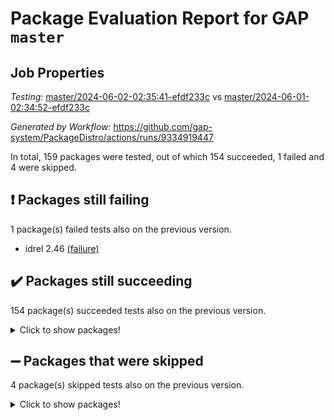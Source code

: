 # Package Evaluation Report for GAP `master`

## Job Properties

*Testing:* [master/2024-06-02-02:35:41-efdf233c](https://github.com/gap-system/PackageDistro/blob/data/reports/master/2024-06-02-02:35:41-efdf233c) vs [master/2024-06-01-02:34:52-efdf233c](https://github.com/gap-system/PackageDistro/blob/data/reports/master/2024-06-01-02:34:52-efdf233c)

*Generated by Workflow:* https://github.com/gap-system/PackageDistro/actions/runs/9334919447

In total, 159 packages were tested, out of which 154 succeeded, 1 failed and 4 were skipped.

## :exclamation: Packages still failing

1 package(s) failed tests also on the previous version.
- idrel 2.46 [(failure)](https://github.com/gap-system/PackageDistro/actions/runs/9334919447/job/25693832644)

## :heavy_check_mark: Packages still succeeding

154 package(s) succeeded tests also on the previous version.
<details><summary>Click to show packages!</summary>

- 4ti2interface 2023.02-04 [(success)](https://github.com/gap-system/PackageDistro/actions/runs/9334919447/job/25693824923)
- ace 5.6.2 [(success)](https://github.com/gap-system/PackageDistro/actions/runs/9334919447/job/25693825033)
- aclib 1.3.2 [(success)](https://github.com/gap-system/PackageDistro/actions/runs/9334919447/job/25693825136)
- agt 0.3.1 [(success)](https://github.com/gap-system/PackageDistro/actions/runs/9334919447/job/25693825240)
- alnuth 3.2.1 [(success)](https://github.com/gap-system/PackageDistro/actions/runs/9334919447/job/25693825334)
- anupq 3.3.0 [(success)](https://github.com/gap-system/PackageDistro/actions/runs/9334919447/job/25693825423)
- atlasrep 2.1.8 [(success)](https://github.com/gap-system/PackageDistro/actions/runs/9334919447/job/25693825542)
- autodoc 2023.06.19 [(success)](https://github.com/gap-system/PackageDistro/actions/runs/9334919447/job/25693825658)
- automata 1.15 [(success)](https://github.com/gap-system/PackageDistro/actions/runs/9334919447/job/25693826447)
- automgrp 1.3.2 [(success)](https://github.com/gap-system/PackageDistro/actions/runs/9334919447/job/25693826890)
- autpgrp 1.11 [(success)](https://github.com/gap-system/PackageDistro/actions/runs/9334919447/job/25693827003)
- cap 2024.04-01 [(success)](https://github.com/gap-system/PackageDistro/actions/runs/9334919447/job/25693827096)
- caratinterface 2.3.6 [(success)](https://github.com/gap-system/PackageDistro/actions/runs/9334919447/job/25693827599)
- cddinterface 2022.11.01 [(success)](https://github.com/gap-system/PackageDistro/actions/runs/9334919447/job/25693827929)
- circle 1.6.6 [(success)](https://github.com/gap-system/PackageDistro/actions/runs/9334919447/job/25693827992)
- classicpres 1.22 [(success)](https://github.com/gap-system/PackageDistro/actions/runs/9334919447/job/25693828052)
- cohomolo 1.6.11 [(success)](https://github.com/gap-system/PackageDistro/actions/runs/9334919447/job/25693828123)
- congruence 1.2.6 [(success)](https://github.com/gap-system/PackageDistro/actions/runs/9334919447/job/25693828180)
- corelg 1.56 [(success)](https://github.com/gap-system/PackageDistro/actions/runs/9334919447/job/25693828277)
- crime 1.6 [(success)](https://github.com/gap-system/PackageDistro/actions/runs/9334919447/job/25693828351)
- crisp 1.4.6 [(success)](https://github.com/gap-system/PackageDistro/actions/runs/9334919447/job/25693828417)
- crypting 0.10.4 [(success)](https://github.com/gap-system/PackageDistro/actions/runs/9334919447/job/25693828483)
- cryst 4.1.27 [(success)](https://github.com/gap-system/PackageDistro/actions/runs/9334919447/job/25693828563)
- crystcat 1.1.10 [(success)](https://github.com/gap-system/PackageDistro/actions/runs/9334919447/job/25693828639)
- ctbllib 1.3.9 [(success)](https://github.com/gap-system/PackageDistro/actions/runs/9334919447/job/25693828726)
- cubefree 1.19 [(success)](https://github.com/gap-system/PackageDistro/actions/runs/9334919447/job/25693828809)
- curlinterface 2.3.2 [(success)](https://github.com/gap-system/PackageDistro/actions/runs/9334919447/job/25693828889)
- cvec 2.8.1 [(success)](https://github.com/gap-system/PackageDistro/actions/runs/9334919447/job/25693828955)
- datastructures 0.3.0 [(success)](https://github.com/gap-system/PackageDistro/actions/runs/9334919447/job/25693829060)
- deepthought 1.0.6 [(success)](https://github.com/gap-system/PackageDistro/actions/runs/9334919447/job/25693829152)
- design 1.8 [(success)](https://github.com/gap-system/PackageDistro/actions/runs/9334919447/job/25693829233)
- difsets 2.3.1 [(success)](https://github.com/gap-system/PackageDistro/actions/runs/9334919447/job/25693829335)
- digraphs 1.7.1 [(success)](https://github.com/gap-system/PackageDistro/actions/runs/9334919447/job/25693829407)
- edim 1.3.8 [(success)](https://github.com/gap-system/PackageDistro/actions/runs/9334919447/job/25693829469)
- example 4.3.4 [(success)](https://github.com/gap-system/PackageDistro/actions/runs/9334919447/job/25693829549)
- examplesforhomalg 2023.10-01 [(success)](https://github.com/gap-system/PackageDistro/actions/runs/9334919447/job/25693829636)
- factint 1.6.3 [(success)](https://github.com/gap-system/PackageDistro/actions/runs/9334919447/job/25693829731)
- ferret 1.0.11 [(success)](https://github.com/gap-system/PackageDistro/actions/runs/9334919447/job/25693829819)
- fga 1.5.0 [(success)](https://github.com/gap-system/PackageDistro/actions/runs/9334919447/job/25693829908)
- fining 1.5.6 [(success)](https://github.com/gap-system/PackageDistro/actions/runs/9334919447/job/25693830002)
- float 1.0.4 [(success)](https://github.com/gap-system/PackageDistro/actions/runs/9334919447/job/25693830083)
- format 1.4.4 [(success)](https://github.com/gap-system/PackageDistro/actions/runs/9334919447/job/25693830183)
- forms 1.2.11 [(success)](https://github.com/gap-system/PackageDistro/actions/runs/9334919447/job/25693830252)
- fplsa 1.2.6 [(success)](https://github.com/gap-system/PackageDistro/actions/runs/9334919447/job/25693830348)
- fr 2.4.13 [(success)](https://github.com/gap-system/PackageDistro/actions/runs/9334919447/job/25693830428)
- francy 2.0.3 [(success)](https://github.com/gap-system/PackageDistro/actions/runs/9334919447/job/25693830512)
- fwtree 1.3 [(success)](https://github.com/gap-system/PackageDistro/actions/runs/9334919447/job/25693830607)
- gapdoc 1.6.7 [(success)](https://github.com/gap-system/PackageDistro/actions/runs/9334919447/job/25693830712)
- gauss 2023.02-04 [(success)](https://github.com/gap-system/PackageDistro/actions/runs/9334919447/job/25693830850)
- gaussforhomalg 2023.11-01 [(success)](https://github.com/gap-system/PackageDistro/actions/runs/9334919447/job/25693830938)
- gbnp 1.0.5 [(success)](https://github.com/gap-system/PackageDistro/actions/runs/9334919447/job/25693831028)
- generalizedmorphismsforcap 2024.04-01 [(success)](https://github.com/gap-system/PackageDistro/actions/runs/9334919447/job/25693831105)
- genss 1.6.8 [(success)](https://github.com/gap-system/PackageDistro/actions/runs/9334919447/job/25693831200)
- gradedmodules 2024.01-01 [(success)](https://github.com/gap-system/PackageDistro/actions/runs/9334919447/job/25693831291)
- gradedringforhomalg 2023.08-01 [(success)](https://github.com/gap-system/PackageDistro/actions/runs/9334919447/job/25693831371)
- grape 4.9.0 [(success)](https://github.com/gap-system/PackageDistro/actions/runs/9334919447/job/25693831470)
- groupoids 1.74 [(success)](https://github.com/gap-system/PackageDistro/actions/runs/9334919447/job/25693831567)
- grpconst 2.6.5 [(success)](https://github.com/gap-system/PackageDistro/actions/runs/9334919447/job/25693831682)
- guarana 0.96.3 [(success)](https://github.com/gap-system/PackageDistro/actions/runs/9334919447/job/25693831777)
- guava 3.19 [(success)](https://github.com/gap-system/PackageDistro/actions/runs/9334919447/job/25693831885)
- hap 1.62 [(success)](https://github.com/gap-system/PackageDistro/actions/runs/9334919447/job/25693832001)
- hapcryst 0.1.15 [(success)](https://github.com/gap-system/PackageDistro/actions/runs/9334919447/job/25693832104)
- hecke 1.5.3 [(success)](https://github.com/gap-system/PackageDistro/actions/runs/9334919447/job/25693832204)
- help 4.0 [(success)](https://github.com/gap-system/PackageDistro/actions/runs/9334919447/job/25693832290)
- homalg 2024.01-01 [(success)](https://github.com/gap-system/PackageDistro/actions/runs/9334919447/job/25693832404)
- homalgtocas 2023.11-01 [(success)](https://github.com/gap-system/PackageDistro/actions/runs/9334919447/job/25693832518)
- images 1.3.2 [(success)](https://github.com/gap-system/PackageDistro/actions/runs/9334919447/job/25693832746)
- intpic 0.3.0 [(success)](https://github.com/gap-system/PackageDistro/actions/runs/9334919447/job/25693832836)
- io 4.8.2 [(success)](https://github.com/gap-system/PackageDistro/actions/runs/9334919447/job/25693832937)
- io_forhomalg 2023.02-04 [(success)](https://github.com/gap-system/PackageDistro/actions/runs/9334919447/job/25693833054)
- irredsol 1.4.4 [(success)](https://github.com/gap-system/PackageDistro/actions/runs/9334919447/job/25693833136)
- json 2.2.1 [(success)](https://github.com/gap-system/PackageDistro/actions/runs/9334919447/job/25693833222)
- jupyterkernel 1.5.0 [(success)](https://github.com/gap-system/PackageDistro/actions/runs/9334919447/job/25693833321)
- jupyterviz 1.5.6 [(success)](https://github.com/gap-system/PackageDistro/actions/runs/9334919447/job/25693833387)
- kan 1.37 [(success)](https://github.com/gap-system/PackageDistro/actions/runs/9334919447/job/25693833468)
- kbmag 1.5.11 [(success)](https://github.com/gap-system/PackageDistro/actions/runs/9334919447/job/25693833542)
- laguna 3.9.6 [(success)](https://github.com/gap-system/PackageDistro/actions/runs/9334919447/job/25693833619)
- liealgdb 2.2.1 [(success)](https://github.com/gap-system/PackageDistro/actions/runs/9334919447/job/25693833709)
- liepring 2.8 [(success)](https://github.com/gap-system/PackageDistro/actions/runs/9334919447/job/25693833778)
- liering 2.4.2 [(success)](https://github.com/gap-system/PackageDistro/actions/runs/9334919447/job/25693833858)
- linearalgebraforcap 2024.04-02 [(success)](https://github.com/gap-system/PackageDistro/actions/runs/9334919447/job/25693833931)
- lins 0.9 [(success)](https://github.com/gap-system/PackageDistro/actions/runs/9334919447/job/25693834024)
- localizeringforhomalg 2023.10-01 [(success)](https://github.com/gap-system/PackageDistro/actions/runs/9334919447/job/25693834113)
- loops 3.4.3 [(success)](https://github.com/gap-system/PackageDistro/actions/runs/9334919447/job/25693834184)
- lpres 1.0.3 [(success)](https://github.com/gap-system/PackageDistro/actions/runs/9334919447/job/25693834264)
- majoranaalgebras 1.5.1 [(success)](https://github.com/gap-system/PackageDistro/actions/runs/9334919447/job/25693834349)
- mapclass 1.4.6 [(success)](https://github.com/gap-system/PackageDistro/actions/runs/9334919447/job/25693834419)
- matgrp 0.70 [(success)](https://github.com/gap-system/PackageDistro/actions/runs/9334919447/job/25693834494)
- matricesforhomalg 2024.02-01 [(success)](https://github.com/gap-system/PackageDistro/actions/runs/9334919447/job/25693834577)
- modisom 2.5.4 [(success)](https://github.com/gap-system/PackageDistro/actions/runs/9334919447/job/25693834646)
- modulepresentationsforcap 2024.04-01 [(success)](https://github.com/gap-system/PackageDistro/actions/runs/9334919447/job/25693834710)
- modules 2024.01-01 [(success)](https://github.com/gap-system/PackageDistro/actions/runs/9334919447/job/25693834774)
- monoidalcategories 2024.04-01 [(success)](https://github.com/gap-system/PackageDistro/actions/runs/9334919447/job/25693834842)
- nconvex 2022.09-01 [(success)](https://github.com/gap-system/PackageDistro/actions/runs/9334919447/job/25693834942)
- nilmat 1.4.2 [(success)](https://github.com/gap-system/PackageDistro/actions/runs/9334919447/job/25693835019)
- nock 1.5 [(success)](https://github.com/gap-system/PackageDistro/actions/runs/9334919447/job/25693835100)
- normalizinterface 1.3.6 [(success)](https://github.com/gap-system/PackageDistro/actions/runs/9334919447/job/25693835181)
- nq 2.5.11 [(success)](https://github.com/gap-system/PackageDistro/actions/runs/9334919447/job/25693835261)
- numericalsgps 1.3.1 [(success)](https://github.com/gap-system/PackageDistro/actions/runs/9334919447/job/25693835329)
- openmath 11.5.3 [(success)](https://github.com/gap-system/PackageDistro/actions/runs/9334919447/job/25693835390)
- orb 4.9.0 [(success)](https://github.com/gap-system/PackageDistro/actions/runs/9334919447/job/25693835455)
- packagemanager 1.4.3 [(success)](https://github.com/gap-system/PackageDistro/actions/runs/9334919447/job/25693835506)
- patternclass 2.4.3 [(success)](https://github.com/gap-system/PackageDistro/actions/runs/9334919447/job/25693835571)
- permut 2.0.5 [(success)](https://github.com/gap-system/PackageDistro/actions/runs/9334919447/job/25693835613)
- polenta 1.3.10 [(success)](https://github.com/gap-system/PackageDistro/actions/runs/9334919447/job/25693835662)
- polymaking 0.8.7 [(success)](https://github.com/gap-system/PackageDistro/actions/runs/9334919447/job/25693835720)
- primgrp 3.4.4 [(success)](https://github.com/gap-system/PackageDistro/actions/runs/9334919447/job/25693835757)
- profiling 2.5.4 [(success)](https://github.com/gap-system/PackageDistro/actions/runs/9334919447/job/25693835808)
- qdistrnd 0.9.4 [(success)](https://github.com/gap-system/PackageDistro/actions/runs/9334919447/job/25693835856)
- qpa 1.35 [(success)](https://github.com/gap-system/PackageDistro/actions/runs/9334919447/job/25693835903)
- quagroup 1.8.4 [(success)](https://github.com/gap-system/PackageDistro/actions/runs/9334919447/job/25693835957)
- radiroot 2.9 [(success)](https://github.com/gap-system/PackageDistro/actions/runs/9334919447/job/25693836018)
- rcwa 4.7.1 [(success)](https://github.com/gap-system/PackageDistro/actions/runs/9334919447/job/25693836081)
- rds 1.8 [(success)](https://github.com/gap-system/PackageDistro/actions/runs/9334919447/job/25693836143)
- recog 1.4.2 [(success)](https://github.com/gap-system/PackageDistro/actions/runs/9334919447/job/25693836191)
- repndecomp 1.3.0 [(success)](https://github.com/gap-system/PackageDistro/actions/runs/9334919447/job/25693836240)
- repsn 3.1.2 [(success)](https://github.com/gap-system/PackageDistro/actions/runs/9334919447/job/25693836301)
- resclasses 4.7.3 [(success)](https://github.com/gap-system/PackageDistro/actions/runs/9334919447/job/25693836372)
- ringsforhomalg 2023.11-02 [(success)](https://github.com/gap-system/PackageDistro/actions/runs/9334919447/job/25693836433)
- sco 2023.08-01 [(success)](https://github.com/gap-system/PackageDistro/actions/runs/9334919447/job/25693836506)
- scscp 2.4.2 [(success)](https://github.com/gap-system/PackageDistro/actions/runs/9334919447/job/25693836567)
- semigroups 5.3.7 [(success)](https://github.com/gap-system/PackageDistro/actions/runs/9334919447/job/25693836652)
- sglppow 2.4 [(success)](https://github.com/gap-system/PackageDistro/actions/runs/9334919447/job/25693836721)
- sgpviz 0.999.5 [(success)](https://github.com/gap-system/PackageDistro/actions/runs/9334919447/job/25693836793)
- simpcomp 2.1.14 [(success)](https://github.com/gap-system/PackageDistro/actions/runs/9334919447/job/25693836868)
- singular 2023.02.09 [(success)](https://github.com/gap-system/PackageDistro/actions/runs/9334919447/job/25693836937)
- sl2reps 1.1 [(success)](https://github.com/gap-system/PackageDistro/actions/runs/9334919447/job/25693836997)
- sla 1.5.3 [(success)](https://github.com/gap-system/PackageDistro/actions/runs/9334919447/job/25693837066)
- smallgrp 1.5.3 [(success)](https://github.com/gap-system/PackageDistro/actions/runs/9334919447/job/25693837144)
- smallsemi 0.7.0 [(success)](https://github.com/gap-system/PackageDistro/actions/runs/9334919447/job/25693837220)
- sonata 2.9.6 [(success)](https://github.com/gap-system/PackageDistro/actions/runs/9334919447/job/25693837282)
- sophus 1.27 [(success)](https://github.com/gap-system/PackageDistro/actions/runs/9334919447/job/25693837342)
- sotgrps 1.2 [(success)](https://github.com/gap-system/PackageDistro/actions/runs/9334919447/job/25693837398)
- spinsym 1.5.2 [(success)](https://github.com/gap-system/PackageDistro/actions/runs/9334919447/job/25693837455)
- standardff 1.0 [(success)](https://github.com/gap-system/PackageDistro/actions/runs/9334919447/job/25693837508)
- symbcompcc 1.3.2 [(success)](https://github.com/gap-system/PackageDistro/actions/runs/9334919447/job/25693837558)
- thelma 1.3 [(success)](https://github.com/gap-system/PackageDistro/actions/runs/9334919447/job/25693837630)
- tomlib 1.2.11 [(success)](https://github.com/gap-system/PackageDistro/actions/runs/9334919447/job/25693837700)
- toolsforhomalg 2023.11-01 [(success)](https://github.com/gap-system/PackageDistro/actions/runs/9334919447/job/25693837786)
- toric 1.9.5 [(success)](https://github.com/gap-system/PackageDistro/actions/runs/9334919447/job/25693837853)
- toricvarieties 2022.07.13 [(success)](https://github.com/gap-system/PackageDistro/actions/runs/9334919447/job/25693837947)
- transgrp 3.6.5 [(success)](https://github.com/gap-system/PackageDistro/actions/runs/9334919447/job/25693838022)
- typeset 1.2.2 [(success)](https://github.com/gap-system/PackageDistro/actions/runs/9334919447/job/25693838118)
- ugaly 4.1.3 [(success)](https://github.com/gap-system/PackageDistro/actions/runs/9334919447/job/25693838239)
- unipot 1.5 [(success)](https://github.com/gap-system/PackageDistro/actions/runs/9334919447/job/25693838354)
- unitlib 4.2.0 [(success)](https://github.com/gap-system/PackageDistro/actions/runs/9334919447/job/25693838432)
- utils 0.85 [(success)](https://github.com/gap-system/PackageDistro/actions/runs/9334919447/job/25693838489)
- uuid 0.7 [(success)](https://github.com/gap-system/PackageDistro/actions/runs/9334919447/job/25693838566)
- walrus 0.9991 [(success)](https://github.com/gap-system/PackageDistro/actions/runs/9334919447/job/25693838656)
- wedderga 4.10.5 [(success)](https://github.com/gap-system/PackageDistro/actions/runs/9334919447/job/25693838752)
- xmod 2.92 [(success)](https://github.com/gap-system/PackageDistro/actions/runs/9334919447/job/25693838829)
- xmodalg 1.23 [(success)](https://github.com/gap-system/PackageDistro/actions/runs/9334919447/job/25693838920)
- yangbaxter 0.10.3 [(success)](https://github.com/gap-system/PackageDistro/actions/runs/9334919447/job/25693839003)
- zeromqinterface 0.14 [(success)](https://github.com/gap-system/PackageDistro/actions/runs/9334919447/job/25693839105)
</details>

## :heavy_minus_sign: Packages that were skipped

4 package(s) skipped tests also on the previous version.
<details><summary>Click to show packages!</summary>

- browse 1.8.21 [(skipped)](https://github.com/gap-system/PackageDistro/actions/runs/9334919447/job/25693696720)
- itc 1.5.1 [(skipped)](https://github.com/gap-system/PackageDistro/actions/runs/9334919447/job/25693696720)
- polycyclic 2.16 [(skipped)](https://github.com/gap-system/PackageDistro/actions/runs/9334919447/job/25693696720)
- xgap 4.32 [(skipped)](https://github.com/gap-system/PackageDistro/actions/runs/9334919447/job/25693696720)
</details>

